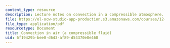 ```yaml
---
content_type: resource
description: Lecture notes on convection in a compressible atmosphere.
file: https://ol-ocw-studio-app-production.s3.amazonaws.com/courses/12-307-weather-and-climate-laboratory-spring-2009/6f19429bbee0d643af89d54370e8e468_convection_n_air.pdf
file_type: application/pdf
resourcetype: Document
title: Convection in air (a compressible fluid)
uid: 6f19429b-bee0-d643-af89-d54370e8e468
---
```

